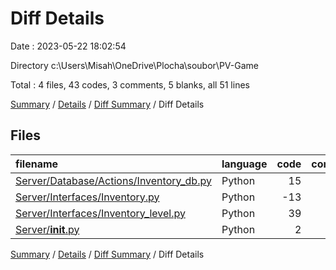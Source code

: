 # Diff Details

Date : 2023-05-22 18:02:54

Directory c:\\Users\\Misah\\OneDrive\\Plocha\\soubor\\PV-Game

Total : 4 files,  43 codes, 3 comments, 5 blanks, all 51 lines

[Summary](results.md) / [Details](details.md) / [Diff Summary](diff.md) / Diff Details

## Files
| filename | language | code | comment | blank | total |
| :--- | :--- | ---: | ---: | ---: | ---: |
| [Server/Database/Actions/Inventory_db.py](/Server/Database/Actions/Inventory_db.py) | Python | 15 | 3 | 2 | 20 |
| [Server/Interfaces/Inventory.py](/Server/Interfaces/Inventory.py) | Python | -13 | 0 | -6 | -19 |
| [Server/Interfaces/Inventory_level.py](/Server/Interfaces/Inventory_level.py) | Python | 39 | 0 | 9 | 48 |
| [Server/__init__.py](/Server/__init__.py) | Python | 2 | 0 | 0 | 2 |

[Summary](results.md) / [Details](details.md) / [Diff Summary](diff.md) / Diff Details
